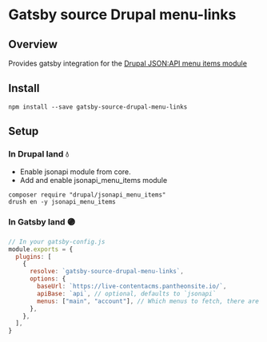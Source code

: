 # Gatsby source Drupal menu-links

## Overview

Provides gatsby integration for the [Drupal JSON:API menu items module](https://drupal.org/project/jsonapi_menu_items)

## Install

```
npm install --save gatsby-source-drupal-menu-links
```

## Setup

### In Drupal land 💧

- Enable jsonapi module from core.
- Add and enable jsonapi_menu_items module
```
composer require "drupal/jsonapi_menu_items"
drush en -y jsonapi_menu_items
```

### In Gatsby land 🟣

```javascript
// In your gatsby-config.js
module.exports = {
  plugins: [
    {
      resolve: `gatsby-source-drupal-menu-links`,
      options: {
        baseUrl: `https://live-contentacms.pantheonsite.io/`,
        apiBase: `api`, // optional, defaults to `jsonapi`
        menus: ["main", "account"], // Which menus to fetch, there are the menu IDs.
      },
    },
  ],
}
```
